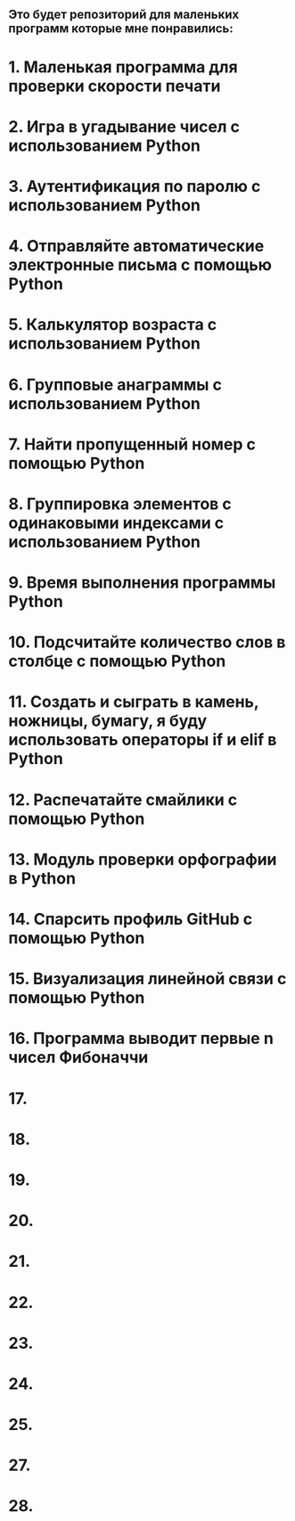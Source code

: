 ## Это будет репозиторий для маленьких программ которые мне понравились:
# 1. Маленькая программа для проверки скорости печати 
# 2. Игра в угадывание чисел с использованием Python
# 3. Аутентификация по паролю с использованием Python
# 4. Отправляйте автоматические электронные письма с помощью Python
# 5. Калькулятор возраста с использованием Python
# 6. Групповые анаграммы с использованием Python
# 7. Найти пропущенный номер с помощью Python
# 8. Группировка элементов с одинаковыми индексами с использованием Python
# 9. Время выполнения программы Python
# 10. Подсчитайте количество слов в столбце с помощью Python
# 11. Cоздать и сыграть в камень, ножницы, бумагу, я буду использовать операторы if и elif в Python
# 12. Распечатайте смайлики с помощью Python
# 13. Модуль проверки орфографии в Python
# 14. Спарсить профиль GitHub с помощью Python
# 15. Визуализация линейной связи с помощью Python
# 16. Программа выводит первые n чисел Фибоначчи
# 17.
# 18. 
# 19.
# 20. 
# 21.
# 22. 
# 23. 
# 24.
# 25. 
# 27. 
# 28. 